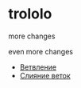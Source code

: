 # trololo

more changes

even more changes
- [Ветвление](./branch_help.md)
- [Слияние веток](./merge_help.md)
